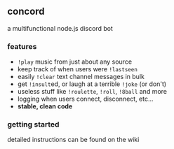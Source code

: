 ## concord
a multifunctional node.js discord bot

### features
* `!play` music from just about any source
* keep track of when users were `!lastseen`
* easily `!clear` text channel messages in bulk
* get `!insult`ed, or laugh at a terrible `!joke` (or don't)
* useless stuff like `!roulette`, `!roll`, `!8ball` and more
* logging when users connect, disconnect, etc...
* **stable, clean code**

### getting started
detailed instructions can be found on the wiki
